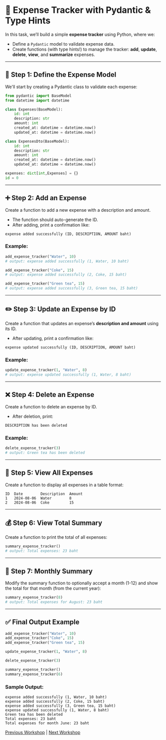 # 🧾 Expense Tracker with Pydantic & Type Hints

In this task, we’ll build a simple **expense tracker** using Python, where we:

- Define a `Pydantic` model to validate expense data.
- Create functions (with type hints!) to manage the tracker: **add**, **update**, **delete**, **view**, and **summarize** expenses.

---

## 🔧 Step 1: Define the Expense Model

We'll start by creating a Pydantic class to validate each expense:

```python
from pydantic import BaseModel
from datetime import datetime

class Expenses(BaseModel):
    id: int
    description: str
    amount: int
    created_at: datetime = datetime.now()
    updated_at: datetime = datetime.now()

class ExpensesDto(BaseModel):
    id: int
    description: str
    amount: int
    created_at: datetime = datetime.now()
    updated_at: datetime = datetime.now()

expenses: dict[int,Expenses] = {}
id = 0
```

---

## ➕ Step 2: Add an Expense

Create a function to add a new expense with a description and amount.

- The function should auto-generate the ID.
- After adding, print a confirmation like:

```
expense added successfully (ID, DESCRIPTION, AMOUNT baht)
```

### Example:

```python
add_expense_tracker("Water", 10)
# output: expense added successfully (1, Water, 10 baht)

add_expense_tracker("Coke", 15)
# output: expense added successfully (2, Coke, 15 baht)

add_expense_tracker("Green tea", 15)
# output: expense added successfully (3, Green tea, 15 baht)
```

---

## ✏️ Step 3: Update an Expense by ID

Create a function that updates an expense’s **description and amount** using its ID.

- After updating, print a confirmation like:

```
expense updated successfully (ID, DESCRIPTION, AMOUNT baht)
```

### Example:

```python
update_expense_tracker(1, "Water", 8)
# output: expense updated successfully (1, Water, 8 baht)
```

---

## ❌ Step 4: Delete an Expense

Create a function to delete an expense by ID.

- After deletion, print:

```
DESCRIPTION has been deleted
```

### Example:

```python
delete_expense_tracker(3)
# output: Green tea has been deleted
```

---

## 📄 Step 5: View All Expenses

Create a function to display all expenses in a table format:

```plaintext
ID  Date        Description  Amount
1   2024-08-06  Water        8
2   2024-08-06  Coke         15
```

---

## 💰 Step 6: View Total Summary

Create a function to print the total of all expenses:

```python
summary_expense_tracker()
# output: Total expenses: 23 baht
```

---

## 📆 Step 7: Monthly Summary

Modify the summary function to optionally accept a month (1-12) and show the total for that month (from the current year):

```python
summary_expense_tracker(8)
# output: Total expenses for August: 23 baht
```

---

## ✅ Final Output Example

```python
add_expense_tracker("Water", 10)
add_expense_tracker("Coke", 15)
add_expense_tracker("Green tea", 15)

update_expense_tracker(1, "Water", 8)

delete_expense_tracker(3)

summary_expense_tracker()
summary_expense_tracker(6)
```

### Sample Output:

```
expense added successfully (1, Water, 10 baht)
expense added successfully (2, Coke, 15 baht)
expense added successfully (3, Green tea, 15 baht)
expense updated successfully (1, Water, 8 baht)
Green tea has been deleted
Total expenses: 23 baht
Total expenses for month June: 23 baht
```

[Previous Workshop](../workshop_002/readme.md) | [Next Workshop](../workshop_004/readme.md)
